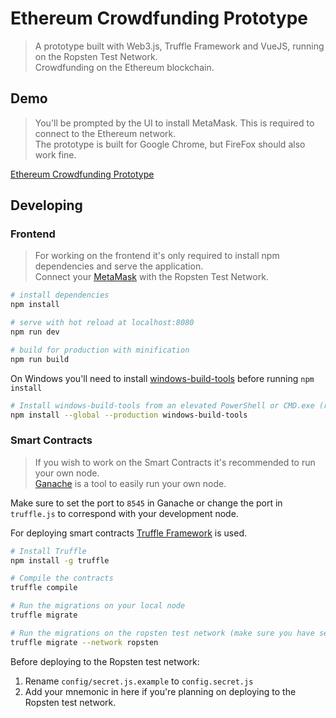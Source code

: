 # Ethereum Crowdfunding Prototype
> A prototype built with Web3.js, Truffle Framework and VueJS, running on the Ropsten Test Network.  
> Crowdfunding on the Ethereum blockchain.

## Demo

> You'll be prompted by the UI to install MetaMask. This is required to connect to the Ethereum network.  
> The prototype is built for Google Chrome, but FireFox should also work fine.

[Ethereum Crowdfunding Prototype](https://boydbueno.github.io/blockchain-prototype/)

## Developing

### Frontend
> For working on the frontend it's only required to install npm dependencies and serve the application.  
> Connect your [MetaMask](https://metamask.io/) with the Ropsten Test Network.

``` bash
# install dependencies
npm install

# serve with hot reload at localhost:8080
npm run dev

# build for production with minification 
npm run build 
```

On Windows you'll need to install [windows-build-tools](https://github.com/felixrieseberg/windows-build-tools) before running `npm install`

``` bash
# Install windows-build-tools from an elevated PowerShell or CMD.exe (run as Administrator).
npm install --global --production windows-build-tools
```

### Smart Contracts
> If you wish to work on the Smart Contracts it's recommended to run your own node.  
> [Ganache](http://truffleframework.com/ganache/) is a tool to easily run your own node.

Make sure to set the port to `8545` in Ganache or change the port in `truffle.js` to correspond with your development node.

For deploying smart contracts [Truffle Framework](http://truffleframework.com/) is used.

``` bash
# Install Truffle
npm install -g truffle

# Compile the contracts
truffle compile

# Run the migrations on your local node
truffle migrate

# Run the migrations on the ropsten test network (make sure you have set your mnemonic in config.secret.js)
truffle migrate --network ropsten
```

Before deploying to the Ropsten test network:
1. Rename `config/secret.js.example` to `config.secret.js`
2. Add your mnemonic in here if you're planning on deploying to the Ropsten test network.
